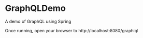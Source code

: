 # GraphQLDemo
A demo of GraphQL using Spring

Once running, open your browser to http://localhost:8080/graphiql
